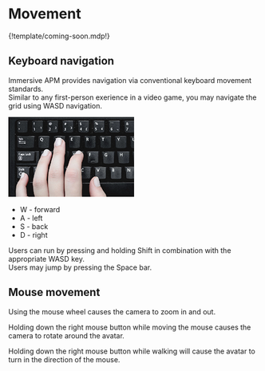 # Movement

{!template/coming-soon.mdp!}

## Keyboard navigation

Immersive APM provides navigation via conventional keyboard movement standards.  
Similar to any first-person exerience in a video game, you may navigate the grid using WASD navigation.

![Hand on keyboard](img/hand-on-keyboard.png)

* W - forward
* A - left
* S - back
* D - right

Users can run by pressing and holding Shift in combination with the appropriate WASD key.  
Users may jump by pressing the Space bar.

## Mouse movement

Using the mouse wheel causes the camera to zoom in and out.

Holding down the right mouse button while moving the mouse causes the camera to rotate around the avatar.

Holding down the right mouse button while walking will cause the avatar to turn in the direction of the mouse.